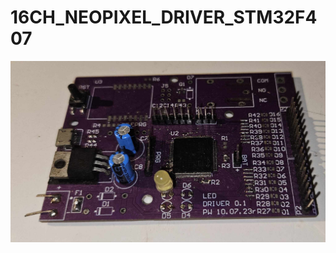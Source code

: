 # 16CH_NEOPIXEL_DRIVER_STM32F407
![alt text](https://github.com/PWawrow/16CH_NEOPIXEL_DRIVER_STM32F407/blob/master/471976595_990846099523945_7542738154187543144_n.jpg)
